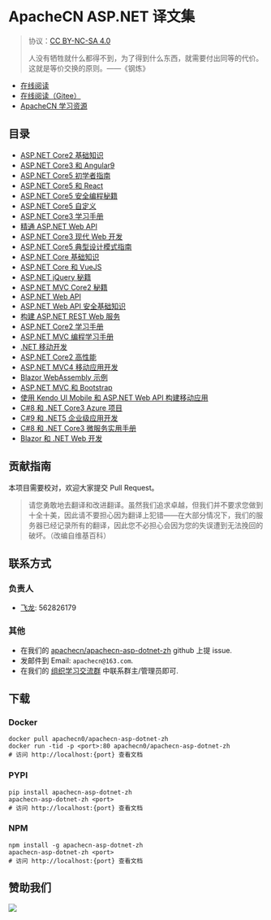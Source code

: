 # ApacheCN ASP.NET 译文集

> 协议：[CC BY-NC-SA 4.0](http://creativecommons.org/licenses/by-nc-sa/4.0/)
> 
> 人没有牺牲就什么都得不到，为了得到什么东西，就需要付出同等的代价。这就是等价交换的原则。——《钢炼》

* [在线阅读](https://aspx.apachecn.org)
* [在线阅读（Gitee）](https://apachecn.gitee.io/doc-template/)
* [ApacheCN 学习资源](http://docs.apachecn.org/)

## 目录

+   [ASP.NET Core2 基础知识](docs/aspdn-core2-fund/SUMMARY.md)
+   [ASP.NET Core3 和 Angular9](docs/aspdn-core3-ng9/SUMMARY.md)
+   [ASP.NET Core5 初学者指南](docs/aspdn-core5-begin/SUMMARY.md)
+   [ASP.NET Core5 和 React](docs/aspdn-core5-react/SUMMARY.md)
+   [ASP.NET Core5 安全编程秘籍](docs/aspdn-core5-sec-code-cb/SUMMARY.md)
+   [ASP.NET Core5 自定义](docs/custom-aspdn-core5/SUMMARY.md)
+   [ASP.NET Core3 学习手册](docs/learn-aspdn-core3/SUMMARY.md)
+   [精通 ASP.NET Web API](docs/master-aspdn-web-api/SUMMARY.md)
+   [ASP.NET Core3 现代 Web 开发](docs/modern-web-dev-aspdn-core3/SUMMARY.md)
+   [ASP.NET Core5 典型设计模式指南](docs/typ-aspdn-core5-design-ptn-guide/SUMMARY.md)
+   [ASP.NET Core 基础知识](docs/aspdn-core-essense/SUMMARY.md)
+   [ASP.NET Core 和 VueJS](docs/aspdn-core-vue/SUMMARY.md)
+   [ASP.NET jQuery 秘籍](docs/aspdn-jq-cb/SUMMARY.md)
+   [ASP.NET MVC Core2 秘籍](docs/aspdn-mvc-core2-cb/SUMMARY.md)
+   [ASP.NET Web API](docs/aspdn-web-api/SUMMARY.md)
+   [ASP.NET Web API 安全基础知识](docs/aspdn-web-api-sec-essense/SUMMARY.md)
+   [构建 ASP.NET REST Web 服务](docs/build-rest-websvc-dnet-core/SUMMARY.md)
+   [ASP.NET Core2 学习手册](docs/learn-aspdn-core2/SUMMARY.md)
+   [ASP.NET MVC 编程学习手册](docs/learn-aspdn-mvc-prog/SUMMARY.md)
+   [.NET 移动开发](docs/mobi-dev-dnet/SUMMARY.md)
+   [ASP.NET Core2 高性能](docs/aspdn-core2-hiperf/SUMMARY.md)
+   [ASP.NET MVC4 移动应用开发](docs/aspdn-mvc4-mobi-app-dev/SUMMARY.md)
+   [Blazor WebAssembly 示例](docs/blazor-webasm-exam/SUMMARY.md)
+   [ASP.NET MVC 和 Bootstrap](docs/boots-aspdn-mvc-2e/SUMMARY.md)
+   [使用 Kendo UI Mobile 和 ASP.NET Web API  构建移动应用](docs/build-mobi-app-kendo-ui-mobi/SUMMARY.md)
+   [C#8 和 .NET Core3 Azure 项目](docs/cs8-dnet-core3-proj-azure/SUMMARY.md)
+   [C#9 和 .NET5 企业级应用开发](docs/enter-app-dev-cs9-dnet5/SUMMARY.md)
+   [C#8 和 .NET Core3 微服务实用手册](docs/handson-microsvc-cs8-dnet-core3/SUMMARY.md)
+   [Blazor 和 .NET Web 开发](docs/web-dev-blazor-dnet/SUMMARY.md)

## 贡献指南

<!--
无需翻译：

Building Microservices with .NET Core 2.0
-->

本项目需要校对，欢迎大家提交 Pull Request。

> 请您勇敢地去翻译和改进翻译。虽然我们追求卓越，但我们并不要求您做到十全十美，因此请不要担心因为翻译上犯错——在大部分情况下，我们的服务器已经记录所有的翻译，因此您不必担心会因为您的失误遭到无法挽回的破坏。（改编自维基百科）

## 联系方式

### 负责人

* [飞龙](https://github.com/wizardforcel): 562826179

### 其他

*   在我们的 [apachecn/apachecn-asp-dotnet-zh](https://github.com/apachecn/apachecn-asp-dotnet-zh) github 上提 issue.
*   发邮件到 Email: `apachecn@163.com`.
*   在我们的 [组织学习交流群](http://www.apachecn.org/organization/348.html) 中联系群主/管理员即可.

## 下载

### Docker

```
docker pull apachecn0/apachecn-asp-dotnet-zh
docker run -tid -p <port>:80 apachecn0/apachecn-asp-dotnet-zh
# 访问 http://localhost:{port} 查看文档
```

### PYPI

```
pip install apachecn-asp-dotnet-zh
apachecn-asp-dotnet-zh <port>
# 访问 http://localhost:{port} 查看文档
```

### NPM

```
npm install -g apachecn-asp-dotnet-zh
apachecn-asp-dotnet-zh <port>
# 访问 http://localhost:{port} 查看文档
```

## 赞助我们

![](http://data.apachecn.org/img/about/donate.jpg)
